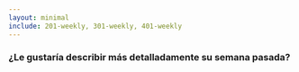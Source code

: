 ```yaml
---
layout: minimal
include: 201-weekly, 301-weekly, 401-weekly
---
```


<!-- ### Would you like to describe your past week further? -->
### ¿Le gustaría describir más detalladamente su semana pasada?
